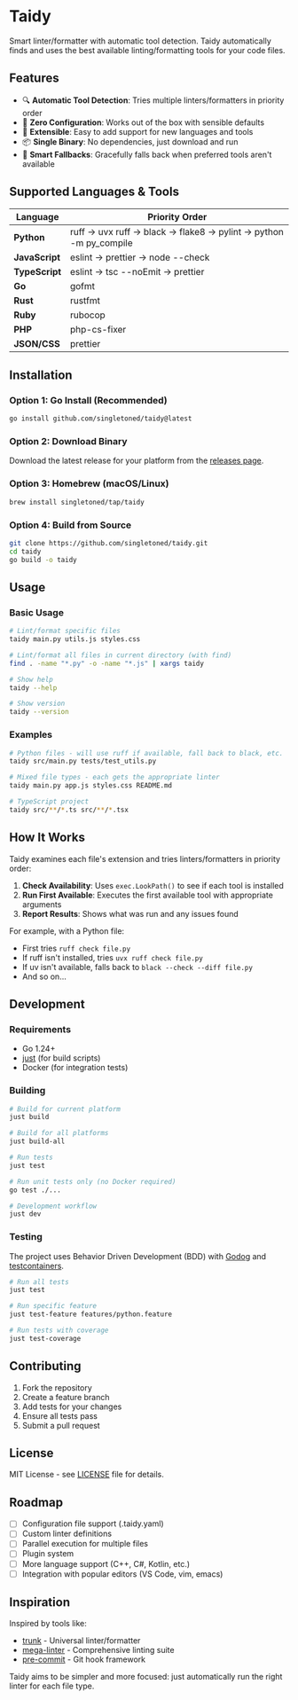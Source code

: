 # Taidy

Smart linter/formatter with automatic tool detection. Taidy automatically finds and uses the best available linting/formatting tools for your code files.

## Features

- 🔍 **Automatic Tool Detection**: Tries multiple linters/formatters in priority order
- 🚀 **Zero Configuration**: Works out of the box with sensible defaults
- 🔧 **Extensible**: Easy to add support for new languages and tools
- 📦 **Single Binary**: No dependencies, just download and run
- 🎯 **Smart Fallbacks**: Gracefully falls back when preferred tools aren't available

## Supported Languages & Tools

| Language   | Priority Order |
|------------|----------------|
| **Python** | ruff → uvx ruff → black → flake8 → pylint → python -m py_compile |
| **JavaScript** | eslint → prettier → node --check |
| **TypeScript** | eslint → tsc --noEmit → prettier |
| **Go** | gofmt |
| **Rust** | rustfmt |
| **Ruby** | rubocop |
| **PHP** | php-cs-fixer |
| **JSON/CSS** | prettier |

## Installation

### Option 1: Go Install (Recommended)

```bash
go install github.com/singletoned/taidy@latest
```

### Option 2: Download Binary

Download the latest release for your platform from the [releases page](https://github.com/singletoned/taidy/releases).

### Option 3: Homebrew (macOS/Linux)

```bash
brew install singletoned/tap/taidy
```

### Option 4: Build from Source

```bash
git clone https://github.com/singletoned/taidy.git
cd taidy
go build -o taidy
```

## Usage

### Basic Usage

```bash
# Lint/format specific files
taidy main.py utils.js styles.css

# Lint/format all files in current directory (with find)
find . -name "*.py" -o -name "*.js" | xargs taidy

# Show help
taidy --help

# Show version
taidy --version
```

### Examples

```bash
# Python files - will use ruff if available, fall back to black, etc.
taidy src/main.py tests/test_utils.py

# Mixed file types - each gets the appropriate linter
taidy main.py app.js styles.css README.md

# TypeScript project
taidy src/**/*.ts src/**/*.tsx
```

## How It Works

Taidy examines each file's extension and tries linters/formatters in priority order:

1. **Check Availability**: Uses `exec.LookPath()` to see if each tool is installed
2. **Run First Available**: Executes the first available tool with appropriate arguments
3. **Report Results**: Shows what was run and any issues found

For example, with a Python file:
- First tries `ruff check file.py`
- If ruff isn't installed, tries `uvx ruff check file.py`
- If uv isn't available, falls back to `black --check --diff file.py`
- And so on...

## Development

### Requirements

- Go 1.24+
- [just](https://github.com/casey/just) (for build scripts)
- Docker (for integration tests)

### Building

```bash
# Build for current platform
just build

# Build for all platforms
just build-all

# Run tests
just test

# Run unit tests only (no Docker required)
go test ./...

# Development workflow
just dev
```

### Testing

The project uses Behavior Driven Development (BDD) with [Godog](https://github.com/cucumber/godog) and [testcontainers](https://golang.testcontainers.org/).

```bash
# Run all tests
just test

# Run specific feature
just test-feature features/python.feature

# Run tests with coverage
just test-coverage
```

## Contributing

1. Fork the repository
2. Create a feature branch
3. Add tests for your changes
4. Ensure all tests pass
5. Submit a pull request

## License

MIT License - see [LICENSE](LICENSE) file for details.

## Roadmap

- [ ] Configuration file support (.taidy.yaml)
- [ ] Custom linter definitions
- [ ] Parallel execution for multiple files
- [ ] Plugin system
- [ ] More language support (C++, C#, Kotlin, etc.)
- [ ] Integration with popular editors (VS Code, vim, emacs)

## Inspiration

Inspired by tools like:
- [trunk](https://trunk.io/) - Universal linter/formatter
- [mega-linter](https://megalinter.io/) - Comprehensive linting suite
- [pre-commit](https://pre-commit.com/) - Git hook framework

Taidy aims to be simpler and more focused: just automatically run the right linter for each file type.
